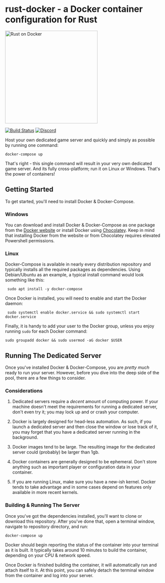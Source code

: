 # rust-docker - a Docker container configuration for Rust
<a href="www.egee.io"><img src="https://i.imgur.com/Mvjrkqo.png" alt="Rust on Docker" width="300" /></a>

[![Build Status](https://travis-ci.org/egee-irl/rust-docker.svg?branch=unstable)](https://travis-ci.org/egee-irl/rust-docker)
[![Discord](https://discordapp.com/api/guilds/183740337976508416/widget.png?style=shield)](www.egee.io)

Host your own dedicated game server and quickly and simply as possible by running one command:

``docker-compose up``

That's right - this single command will result in your very own dedicated game server. And its fully cross-platform; run it on Linux *or* Windows. That's the power of containers!

## Getting Started
To get started, you'll need to install Docker & Docker-Compose. 

### Windows
You can download and install Docker & Docker-Compose as one package from the <a href="https://docs.docker.com/compose/install/#install-compose">Docker website</a> or install Docker using <a href="https://chocolatey.org/packages/docker">Chocolatey</a>. Keep in mind that installing Docker from the website or from Chocolatey requires elevated Powershell permissions.

### Linux 
Docker-Compose is available in nearly every distribution repository and typically installs all the required packages as dependencies. Using Debian/Ubuntu as an example, a typical install command would look something like this:

`` sudo apt install -y docker-compose``

Once Docker is installed, you will need to enable and start the Docker daemon:

`` sudo systemctl enable docker.service && sudo systemctl start docker.service``

Finally, it is handy to add your user to the Docker group, unless you enjoy running ``sudo`` for each Docker command:

``sudo groupadd docker && sudo usermod -aG docker $USER``

## Running The Dedicated Server
Once you've installed Docker & Docker-Compose, you are *pretty much* ready to run your server. However, before you dive into the deep side of the pool, there are a few things to consider.

### Considerations
1. Dedicated servers require a *decent* amount of computing power. If your machine doesn't meet the requirements for running a dedicated server, don't even try it; you may lock up and or crash your computer.

2. Docker is largely designed for head-less automation. As such, if you launch a dedicated server and then close the window or lose track of it, you may forget that you have a dedicated server running in the background.

3. Docker images tend to be large. The resulting image for the dedicated server could (probably) be larger than 1gb.

4. Docker containers are generally designed to be ephemeral. Don't store anything such as important player or configuration data in your container.

5. If you are running Linux, make sure you have a new-ish kernel. Docker tends to take advantage and in some cases depend on features only available in more recent kernels.

### Building & Running The Server
Once you've got the dependencies installed, you'll want to clone or download this repository. After you've done that, open a terminal window, navigate to repository directory, and run:

``docker-compose up``

Docker should begin reporting the status of the container into your terminal as it is built. It typically takes around 10 minutes to build the container, depending on your CPU & network speed.

Once Docker is finished building the container, it will automatically run and attach itself to it. At this point, you can safely detach the terminal window from the container and log into your server.
